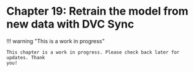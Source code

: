 # Chapter 19: Retrain the model from new data with DVC Sync

!!! warning "This is a work in progress"

    This chapter is a work in progress. Please check back later for updates. Thank
    you!
